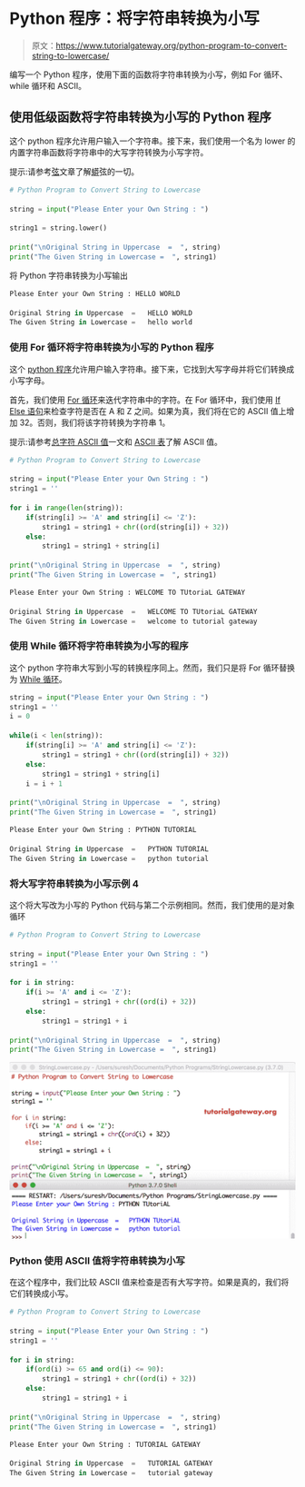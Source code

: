 # Python 程序：将字符串转换为小写

> 原文：<https://www.tutorialgateway.org/python-program-to-convert-string-to-lowercase/>

编写一个 Python 程序，使用下面的函数将字符串转换为小写，例如 For 循环、while 循环和 ASCII。

## 使用低级函数将字符串转换为小写的 Python 程序

这个 python 程序允许用户输入一个字符串。接下来，我们使用一个名为 lower 的内置字符串函数将字符串中的大写字符转换为小写字符。

提示:请参考[弦](https://www.tutorialgateway.org/python-string/)文章了解[蟒](https://www.tutorialgateway.org/python-tutorial/)弦的一切。

```py
# Python Program to Convert String to Lowercase

string = input("Please Enter your Own String : ")

string1 = string.lower()

print("\nOriginal String in Uppercase  =  ", string)
print("The Given String in Lowercase =  ", string1)
```

将 Python 字符串转换为小写输出

```py
Please Enter your Own String : HELLO WORLD

Original String in Uppercase  =   HELLO WORLD
The Given String in Lowercase =   hello world
```

### 使用 For 循环将字符串转换为小写的 Python 程序

这个 [python 程序](https://www.tutorialgateway.org/python-programming-examples/)允许用户输入字符串。接下来，它找到大写字母并将它们转换成小写字母。

首先，我们使用 [For 循环](https://www.tutorialgateway.org/python-for-loop/)来迭代字符串中的字符。在 For 循环中，我们使用 [If Else 语句](https://www.tutorialgateway.org/python-if-else/)来检查字符是否在 A 和 Z 之间。如果为真，我们将在它的 ASCII 值上增加 32。否则，我们将该字符转换为字符串 1。

提示:请参考[总字符 ASCII 值](https://www.tutorialgateway.org/python-program-to-find-ascii-value-of-total-characters-in-a-string/)一文和 [ASCII 表](https://www.tutorialgateway.org/ascii-table/)了解 ASCII 值。

```py
# Python Program to Convert String to Lowercase

string = input("Please Enter your Own String : ")
string1 = ''

for i in range(len(string)):
    if(string[i] >= 'A' and string[i] <= 'Z'):
        string1 = string1 + chr((ord(string[i]) + 32))
    else:
        string1 = string1 + string[i]

print("\nOriginal String in Uppercase  =  ", string)
print("The Given String in Lowercase =  ", string1)
```

```py
Please Enter your Own String : WELCOME TO TUtoriaL GATEWAY

Original String in Uppercase  =   WELCOME TO TUtoriaL GATEWAY
The Given String in Lowercase =   welcome to tutorial gateway
```

### 使用 While 循环将字符串转换为小写的程序

这个 python 字符串大写到小写的转换程序同上。然而，我们只是将 For 循环替换为 [While 循环](https://www.tutorialgateway.org/python-while-loop/)。

```py
string = input("Please Enter your Own String : ")
string1 = ''
i = 0

while(i < len(string)):
    if(string[i] >= 'A' and string[i] <= 'Z'):
        string1 = string1 + chr((ord(string[i]) + 32))
    else:
        string1 = string1 + string[i]
    i = i + 1

print("\nOriginal String in Uppercase  =  ", string)
print("The Given String in Lowercase =  ", string1)
```

```py
Please Enter your Own String : PYTHON TUTORIAL

Original String in Uppercase  =   PYTHON TUTORIAL
The Given String in Lowercase =   python tutorial
```

### 将大写字符串转换为小写示例 4

这个将大写改为小写的 Python 代码与第二个示例相同。然而，我们使用的是对象循环

```py
# Python Program to Convert String to Lowercase

string = input("Please Enter your Own String : ")
string1 = ''

for i in string:
    if(i >= 'A' and i <= 'Z'):
        string1 = string1 + chr((ord(i) + 32))
    else:
        string1 = string1 + i

print("\nOriginal String in Uppercase  =  ", string)
print("The Given String in Lowercase =  ", string1)
```

![Python Program to Convert String to Lowercase 4](img/c930385242b25f9dfbbd21fd4298f8a0.png)

### Python 使用 ASCII 值将字符串转换为小写

在这个程序中，我们比较 ASCII 值来检查是否有大写字符。如果是真的，我们将它们转换成小写。

```py
# Python Program to Convert String to Lowercase

string = input("Please Enter your Own String : ")
string1 = ''

for i in string:
    if(ord(i) >= 65 and ord(i) <= 90):
        string1 = string1 + chr((ord(i) + 32))
    else:
        string1 = string1 + i

print("\nOriginal String in Uppercase  =  ", string)
print("The Given String in Lowercase =  ", string1)
```

```py
Please Enter your Own String : TUTORIAL GATEWAY

Original String in Uppercase  =   TUTORIAL GATEWAY
The Given String in Lowercase =   tutorial gateway
```